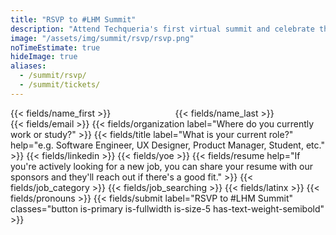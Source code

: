 ```yaml
---
title: "RSVP to #LHM Summit"
description: "Attend Techqueria's first virtual summit and celebrate the thriving Latinx in tech community."
image: "/assets/img/summit/rsvp/rsvp.png"
noTimeEstimate: true
hideImage: true
aliases:
  - /summit/rsvp/
  - /summit/tickets/
---
```


<form name="RSVP to #LHM Summit" method="POST" data-netlify-recaptcha="true" data-netlify="true" action="/success/summit/" class="form--centered mt-2 no-ids" id="form_rsvp_lhm_summit">
  <input type="hidden" aria-label="Subject" name="_subject" value="Techqueria - RSVP to #LHM Summit">
  <!-- First Name + Last Name -->
  <div class="field mt-0 mb-1">
    <div class="columns mb-0">
      <div class="column pb-0">
        <!-- First Name -->
        {{< fields/name_first >}}
      </div>
      <div class="column pb-0">
        <!-- Last Name -->
        {{< fields/name_last >}}
      </div>
    </div>
  </div>
  {{< fields/email >}}
  {{< fields/organization label="Where do you currently work or study?" >}}
  {{< fields/title label="What is your current role?" help="e.g. Software Engineer, UX Designer, Product Manager, Student, etc." >}}
  {{< fields/linkedin >}}
  {{< fields/yoe >}}
  {{< fields/resume help="If you're actively looking for a new job, you can share your resume with our sponsors and they'll reach out if there's a good fit." >}}
  {{< fields/job_category >}}
  {{< fields/job_searching >}}
  {{< fields/latinx >}}
  {{< fields/pronouns >}}
  {{< fields/submit label="RSVP to #LHM Summit" classes="button is-primary is-fullwidth is-size-5 has-text-weight-semibold" >}}
</form>
<script src="/assets/js/rsvp.js"></script>
